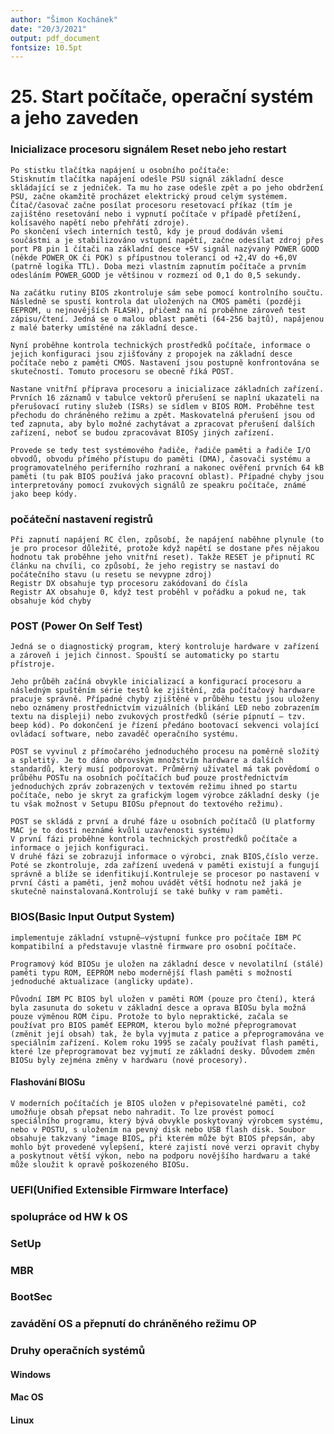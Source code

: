 ```yaml
---
author: "Šimon Kochánek"
date: "20/3/2021"
output: pdf_document
fontsize: 10.5pt
---
```


<style type="text/css">
  body{
    font-size: 10.5pt;
  }
</style>

# 25. Start počítače, operační systém a jeho zaveden


### Inicializace procesoru signálem Reset nebo jeho restart

    Po stistku tlačítka napájení u osobního počítače:
    Stisknutím tlačítka napájení odešle PSU signál základní desce skládající se z jedniček. Ta mu ho zase odešle zpět a po jeho obdržení PSU, začne okamžitě procházet elektrický proud celým systémem.
    Čítač/časovač začne posílat procesoru resetovací příkaz (tím je zajištěno resetování nebo i vypnutí počítače v případě přetížení, kolísavého napětí nebo přehřátí zdroje).
    Po skončení všech interních testů, kdy je proud dodáván všemi součástmi a je stabilizováno vstupní napětí, začne odesílat zdroj přes port P8 pin 1 čítači na základní desce +5V signál nazývaný POWER GOOD (někde POWER_OK či POK) s přípustnou tolerancí od +2,4V do +6,0V (patrně logika TTL). Doba mezi vlastním zapnutím počítače a prvním odesláním POWER_GOOD je většinou v rozmezí od 0,1 do 0,5 sekundy.
    
    Na začátku rutiny BIOS zkontroluje sám sebe pomocí kontrolního součtu. Následně se spustí kontrola dat uložených na CMOS paměti (později EEPROM, u nejnovějších FLASH), přičemž na ní proběhne zároveň test zápisu/čtení. Jedná se o malou oblast paměti (64-256 bajtů), napájenou z malé baterky umístěné na základní desce.
    
    Nyní proběhne kontrola technických prostředků počítače, informace o jejich konfiguraci jsou zjišťovány z propojek na základní desce počítače nebo z paměti CMOS. Nastavení jsou postupně konfrontována se skutečností. Tomuto procesoru se obecně říká POST.
    
    Nastane vnitřní příprava procesoru a inicializace základních zařízení. Prvních 16 záznamů v tabulce vektorů přerušení se naplní ukazateli na přerušovací rutiny služeb (ISRs) se sídlem v BIOS ROM. Proběhne test přechodu do chráněného režimu a zpět. Maskovatelná přerušení jsou od teď zapnuta, aby bylo možné zachytávat a zpracovat přerušení dalších zařízení, neboť se budou zpracovávat BIOSy jiných zařízení.
    
    Provede se tedy test systémového řadiče, řadiče paměti a řadiče I/O obvodů, obvodu přímého přístupu do paměti (DMA), časovači systému a programovatelného periferního rozhraní a nakonec ověření prvních 64 kB paměti (tu pak BIOS používá jako pracovní oblast). Případné chyby jsou interpretovány pomocí zvukových signálů ze speakru počítače, známé jako beep kódy.

### počáteční nastavení registrů

    Při zapnutí napájení RC člen, způsobí, že napájení naběhne plynule (to je pro procesor důležité, protože když napětí se dostane přes nějakou hodnotu tak proběhne jeho vnitřní reset). Takže RESET je připnutí RC článku na chvíli, co způsobí, že jeho registry se nastaví do počátečního stavu (u resetu se nevypne zdroj)
    Registr DX obsahuje typ procesoru zakódovaní do čísla
    Registr AX obsahuje 0, když test proběhl v pořádku a pokud ne, tak obsahuje kód chyby 

### POST (Power On Self Test)

    Jedná se o diagnostický program, který kontroluje hardware v zařízení a zároveň i jejich činnost. Spouští se automaticky po startu přístroje.
    
    Jeho průběh začíná obvykle inicializací a konfigurací procesoru a následným spuštěním série testů ke zjištění, zda počítačový hardware pracuje správně. Případné chyby zjištěné v průběhu testu jsou uloženy nebo oznámeny prostřednictvím vizuálních (blikání LED nebo zobrazením textu na displeji) nebo zvukových prostředků (série pípnutí – tzv. beep kód). Po dokončení je řízení předáno bootovací sekvenci volající ovládací software, nebo zavaděč operačního systému.
    
    POST se vyvinul z přímočarého jednoduchého procesu na poměrně složitý a spletitý. Je to dáno obrovským množstvím hardware a dalších standardů, který musí podporovat. Průměrný uživatel má tak povědomí o průběhu POSTu na osobních počítačích buď pouze prostřednictvím jednoduchých zpráv zobrazených v textovém režimu ihned po startu počítače, nebo je skryt za grafickým logem výrobce základní desky (je tu však možnost v Setupu BIOSu přepnout do textového režimu).
    
    POST se skládá z první a druhé fáze u osobních počítačů (U platformy MAC je to dosti neznámé kvůli uzavřenosti systému)
    V první fázi proběhne kontrola technických prostředků počítače a informace o jejich konfiguraci.
    V druhé fázi se zobrazují informace o výrobci, znak BIOS,číslo verze.
    Poté se zkontroluje, zda zařízení uvedená v paměti existují a fungují správně a blíže se idenfitikují.Kontruleje se procesor po nastavení v první části a paměti, jenž mohou uvádět větší hodnotu než jaká je skutečně nainstalovaná.Kontrolují se také buňky v ram paměti.





### BIOS(Basic Input Output System)

    implementuje základní vstupně–výstupní funkce pro počítače IBM PC kompatibilní a představuje vlastně firmware pro osobní počítače.
    
    Programový kód BIOSu je uložen na základní desce v nevolatilní (stálé) paměti typu ROM, EEPROM nebo modernější flash paměti s možností jednoduché aktualizace (anglicky update).
    
    Původní IBM PC BIOS byl uložen v paměti ROM (pouze pro čtení), která byla zasunuta do soketu v základní desce a oprava BIOSu byla možná pouze výměnou ROM čipu. Protože to bylo nepraktické, začala se používat pro BIOS paměť EEPROM, kterou bylo možné přeprogramovat (změnit její obsah) tak, že byla vyjmuta z patice a přeprogramována ve speciálním zařízení. Kolem roku 1995 se začaly používat flash paměti, které lze přeprogramovat bez vyjmutí ze základní desky. Důvodem změn BIOSu byly zejména změny v hardwaru (nové procesory).

#### Flashování BIOSu

    V moderních počítačích je BIOS uložen v přepisovatelné paměti, což umožňuje obsah přepsat nebo nahradit. To lze provést pomocí speciálního programu, který bývá obvykle poskytovaný výrobcem systému, nebo v POSTU, s uložením na pevný disk nebo USB flash disk. Soubor obsahuje takzvaný "image BIOS„ při kterém může být BIOS přepsán, aby mohlo být provedené vylepšení, které zajistí nové verzi opravit chyby a poskytnout větší výkon, nebo na podporu novějšího hardwaru a také může sloužit k opravě poškozeného BIOSu.

### UEFI(Unified Extensible Firmware Interface)



### spolupráce od HW k OS



### SetUp



### MBR



### BootSec



### zavádění OS a přepnutí do chráněného režimu OP



### Druhy operačních systémů

#### Windows

#### Mac OS

#### Linux

